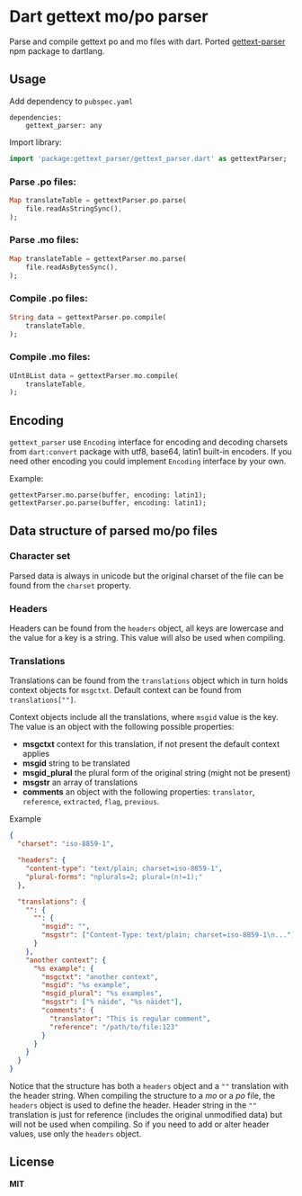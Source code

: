 # Dart gettext mo/po parser

Parse and compile gettext po and mo files with dart.
Ported [gettext-parser](https://github.com/smhg/gettext-parser) npm package to dartlang.

## Usage

Add dependency to `pubspec.yaml`
```
dependencies:
    gettext_parser: any
```

Import library:
```dart
import 'package:gettext_parser/gettext_parser.dart' as gettextParser;
```

### Parse .po files:
```dart
Map translateTable = gettextParser.po.parse(
    file.readAsStringSync(),
);
```

### Parse .mo files:
```dart
Map translateTable = gettextParser.mo.parse(
    file.readAsBytesSync(),
);
```

### Compile .po files:
```dart
String data = gettextParser.po.compile(
    translateTable,
);
```

### Compile .mo files:
```dart
UInt8List data = gettextParser.mo.compile(
    translateTable,
);
```

## Encoding
`gettext_parser` use `Encoding` interface for encoding and decoding charsets from `dart:convert` package with utf8, base64, latin1 built-in encoders.
If you need other encoding you could implement `Encoding` interface by your own.

Example:
```
gettextParser.mo.parse(buffer, encoding: latin1);
gettextParser.po.parse(buffer, encoding: latin1);
```

## Data structure of parsed mo/po files

### Character set

Parsed data is always in unicode but the original charset of the file can
be found from the `charset` property.

### Headers

Headers can be found from the `headers` object, all keys are lowercase and the value for a key is a string. This value will also be used when compiling.

### Translations

Translations can be found from the `translations` object which in turn holds context objects for `msgctxt`. Default context can be found from `translations[""]`.

Context objects include all the translations, where `msgid` value is the key. The value is an object with the following possible properties:

  * **msgctxt** context for this translation, if not present the default context applies
  * **msgid** string to be translated
  * **msgid_plural** the plural form of the original string (might not be present)
  * **msgstr** an array of translations
  * **comments** an object with the following properties: `translator`, `reference`, `extracted`, `flag`, `previous`.

Example

```json
{
  "charset": "iso-8859-1",

  "headers": {
    "content-type": "text/plain; charset=iso-8859-1",
    "plural-forms": "nplurals=2; plural=(n!=1);"
  },

  "translations": {
    "": {
      "": {
        "msgid": "",
        "msgstr": ["Content-Type: text/plain; charset=iso-8859-1\n..."]
      }
    },
    "another context": {
      "%s example": {
        "msgctxt": "another context",
        "msgid": "%s example",
        "msgid_plural": "%s examples",
        "msgstr": ["% näide", "%s näidet"],
        "comments": {
          "translator": "This is regular comment",
          "reference": "/path/to/file:123"
        }
      }
    }
  }
}
```

Notice that the structure has both a `headers` object and a `""` translation with the header string.
When compiling the structure to a *mo* or a *po* file, the `headers` object is used to define the header.
Header string in the `""` translation is just for reference (includes the original unmodified data) but
will not be used when compiling. So if you need to add or alter header values, use only the `headers` object.

## License

**MIT**